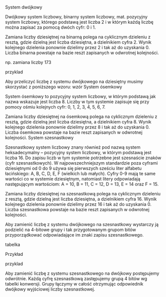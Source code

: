 System dwójkowy

Dwójkowy system liczbowy, binarny system liczbowy, mat. pozycyjny system liczbowy, którego podstawą jest liczba 2 i w którym każdą liczbę można zapisać za pomocą dwóch cyfr: 0 i 1.

Zamiana liczby dziesiętnej na binarną polega na cyklicznym dzieleniu z resztą, gdzie dzielną jest liczba dziesiętna, a dzielnikiem cyfra 2. Wynik kolejnego dzielenia ponownie dzielimy przez 2 i tak aż do uzyskania 0. Liczba binarna powstaje na bazie reszt zapisanych w odwrotnej kolejności.

np. zamiana liczby 173

przyklad

Aby przeliczyć liczbę z systemu dwójkowego na dziesiętny musimy skorzystać z poniższego wzoru: wzór
System ósemkowy

System ósemkowy to pozycyjny system liczbowy, w którym podstawą jak nazwa wskazuje jest liczba 8. Liczby w tym systemie zapisuje się przy pomocy ośmiu kolejnych cyfr: 0, 1, 2, 3, 4, 5, 6, 7.

Zamiana liczby dziesiętnej na ósemkową polega na cyklicznym dzieleniu z resztą, gdzie dzielną jest liczba dziesiętna, a dzielnikiem cyfra 8. Wynik kolejnego dzielenia ponownie dzielimy przez 8 i tak aż do uzyskania 0. Liczba ósemkowa powstaje na bazie reszt zapisanych w odwrotnej kolejności.
System szesnastkowy

Szesnastkowy system liczbowy znany również pod nazwą system heksadecymalny – pozycyjny system liczbowy, w którym podstawą jest liczba 16. Do zapisu liczb w tym systemie potrzebne jest szesnaście znaków (cyfr szesnastkowych). W najpowszechniejszym standardzie poza cyframi dziesiętnymi od 0 do 9 używa się pierwszych sześciu liter alfabetu łacińskiego: A, B, C, D, E, F (wielkich lub małych). Cyfry 0-9 mają te same wartości co w systemie dziesiętnym, natomiast litery odpowiadają następującym wartościom: A = 10, B = 11, C = 12, D = 13, E = 14 oraz F = 15.

Zamiana liczby dziesiętnej na szesnastkową polega na cyklicznym dzieleniu z resztą, gdzie dzielną jest liczba dziesiętna, a dzielnikiem cyfra 16. Wynik kolejnego dzielenia ponownie dzielimy przez 16 i tak aż do uzyskania 0. Liczba szesnastkowa powstaje na bazie reszt zapisanych w odwrotnej kolejności.

Aby zamienić liczbę z systemu dwójkowego na szesnastkowy wystarczy ją podzielić na 4-bitowe grupy i tak przygotowanym grupom bitów przyporządkować odpowiadające im znaki zapisu szesnastkowego.

tabelka

Przykład

przyklad

Aby zamienić liczbę z systemu szesnastkowego na dwójkowy postępujemy odwrótnie. Każdą cyfrę szesnastkową zastępujemy grupą 4 bitów wg tabelki konwersji. Grupy łączymy w całość otrzymując odpowiednik dwójkowy wyjściowej liczby szesnastkowej.
